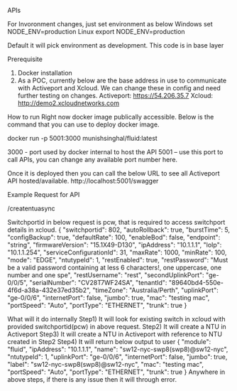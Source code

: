 APIs

For Invoronment changes, just set environment as below
Windows
set NODE_ENV=production
Linux
export NODE_ENV=production

Default it will pick environment as development. This code is in base layer




Prerequisite
1) Docker installation
2) As a POC, currently below are the base address in use to communicate with Activeport and Xcloud. We can change these in config and need further testing on changes.
Activeport:          https://54.206.35.7
Xcloud:              http://demo2.xcloudnetworks.com


How to run
Right now docker image publically accessible. Below is the command that you can use to deploy docker image.

docker run -p 5001:3000 munishsinghal/fluid:latest

3000 - port used by docker internal to host the API
5001 – use this port to call APIs, you can change any available port number here.

Once it is deployed then you can call the below URL to see all Activeport API hosted/available. 
http://localhost:5001/swagger


Example Request for API

/createntuasync

Switchportid in below request is pcw, that is required to access switchport details in xcloud.
{
  "switchportid": 802,
  "autoRollback": true,
  "burstTime": 5,
  "configBackup": true,
  "defaultRate": 100,
  "enableBod": false,
  "endpoint": "string",
  "firmwareVersion": "15.1X49-D130",
  "ipAddress": "10.1.1.1",
  "loIp": "10.1.1.254",
  "serviceConfigurationId": 31,
  "maxRate": 1000,
  "minRate": 100,
  "mode": "EDGE",
  "ntutypeId": 1,
  "restEnabled": true,
  "restPassword": "Must be a valid password containing at less 6 characters!, one uppercase, one number and one spe",
  "restUsername": "rest",
  "secondUplinkPort": "ge-0/0/5",
  "serialNumber": "CV28T7WF24SA",
  "tenantId": "89640bd4-550e-4f6d-a38a-432e37ed35b2",
  "timeZone": "Australia/Perth",
  "uplinkPort": "ge-0/0/6",
  "internetPort": false,
  "jumbo": true,
  "mac": "testing mac",
  "portSpeed": "Auto",
  "portType": "ETHERNET",
  "trunk": true
}


What will it do internally
Step1) It will look for existing switch in xcloud with provided switchportid(pcw) in above request.
Step2) It will create a NTU in Activeport
Step3) It will create a NTU in Activeport with reference to NTU created in Step2
Step4) It will return below output to user
{
  "module": "fluid",
  "ipAddress": "10.1.1.1",
  "name": "sw12-nyc-swp8(swp8)@sw12-nyc",
  "ntutypeId": 1,
  "uplinkPort": "ge-0/0/6",
  "internetPort": false,
  "jumbo": true,
  "label": "sw12-nyc-swp8(swp8)@sw12-nyc",
  "mac": "testing mac",
  "portSpeed": "Auto",
  "portType": "ETHERNET",
  "trunk": true
}
Anywhere in above steps, if there is any issue then it will through error.
